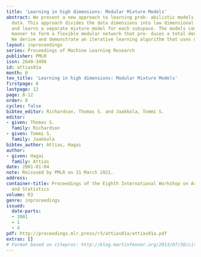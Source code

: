 ```yaml
---
title: 'Learning in high dimensions: Modular Mixture Models'
abstract: We present a new approach to learning prob- abilistic models for high dimensional
  data. This approach divides the data dimensions into low dimensional subspaces,
  and learns a separate mixture model for each subspace. The models combine in a principled
  manner to form a flexible modular network that pro- duces a total density estimate.
  We derive and demonstrate an iterative learning algorithm that uses only local information.
layout: inproceedings
series: Proceedings of Machine Learning Research
publisher: PMLR
issn: 2640-3498
id: attias01a
month: 0
tex_title: 'Learning in high dimensions: Modular Mixture Models'
firstpage: 8
lastpage: 12
page: 8-12
order: 8
cycles: false
bibtex_editor: Richardson, Thomas S. and Jaakkola, Tommi S.
editor:
- given: Thomas S.
  family: Richardson
- given: Tommi S.
  family: Jaakkola
bibtex_author: Attias, Hagai
author:
- given: Hagai
  family: Attias
date: 2001-01-04
note: Reissued by PMLR on 31 March 2021.
address:
container-title: Proceedings of the Eighth International Workshop on Artificial Intelligence
  and Statistics
volume: R3
genre: inproceedings
issued:
  date-parts:
  - 2001
  - 1
  - 4
pdf: http://proceedings.mlr.press/r3/attias01a/attias01a.pdf
extras: []
# Format based on citeproc: http://blog.martinfenner.org/2013/07/30/citeproc-yaml-for-bibliographies/
---
```


